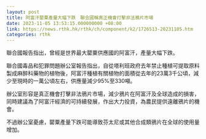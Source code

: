 ```yaml
---
layout: post
title: 阿富汗罌粟產量大幅下跌　聯合國稱真正機會打擊非法鴉片市場
date: 2023-11-05 13:53:15.000000000 +08:00
link: https://news.rthk.hk/rthk/ch/component/k2/1726513-20231105.htm
categories: rthk
---
```


聯合國報告指出，曾經是世界最大罌粟供應國的阿富汗，產量大幅下跌。

聯合國毒品和犯罪問題辦公室報告指出，自從塔利班政府去年禁止種植可提取原料製成麻醉科藥物的植物後，阿富汗種植有關植物的面積從去年的23萬3千公頃，減少至現時的一萬公頃左右，供應量減少95%至330噸。

辦公室形容是真正機會打擊非法鴉片市場，減少鴉片在阿富汗及全球造成的損害，同時建議為了阿富汗經濟的可持續發展，作出大力投資，為農民提供遠離鴉片的機會。

不過辦公室憂慮，罌粟產量下跌可能導致芬太尼或其他合成類鴉片在全球的使用量增加。
